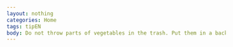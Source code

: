 ```yaml
---
layout: nothing
categories: Home
tags: tipEN
body: Do not throw parts of vegetables in the trash. Put them in a backyard composter. Oxygen and microorganisms will convert them into a healthy compost.
---
```

